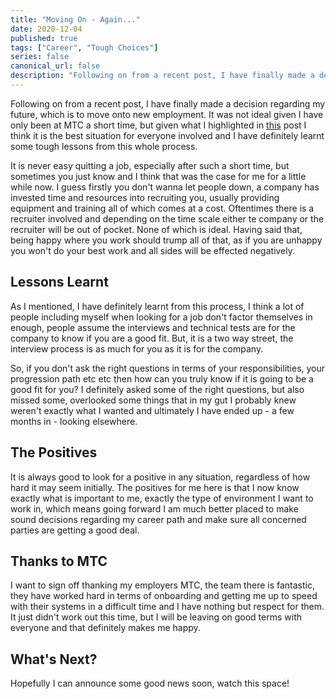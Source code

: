 ```yaml
---
title: "Moving On - Again..."
date: 2020-12-04
published: true
tags: ["Career", "Tough Choices"]
series: false
canonical_url: false
description: "Following on from a recent post, I have finally made a decision regarding my future, which is to move onto new employment. It was not ideal given I have only been at MTC a short time, but given what I highlighted in this post I think it is the best situation for everyone involved and I have definitely learnt some tough lessons from this whole process."
---
```


Following on from a recent post, I have finally made a decision regarding my future, which is to move onto new employment. It was not ideal given I have only been at MTC a short time, but given what I highlighted in [this](https://asamshan.dev/blog/been-a-while) post I think it is the best situation for everyone involved and I have definitely learnt some tough lessons from this whole process.

It is never easy quitting a job, especially after such a short time, but sometimes you just know and I think that was the case for me for a little while now. I guess firstly you don't wanna let people down, a company has invested time and resources into recruiting you, usually providing equipment and training all of which comes at a cost. Oftentimes there is a recruiter involved and depending on the time scale either te company or the recruiter will be out of pocket. None of which is ideal. Having said that, being happy where you work should trump all of that, as if you are unhappy you won't do your best work and all sides will be effected negatively.

## Lessons Learnt

As I mentioned, I have definitely learnt from this process, I think a lot of people including myself when looking for a job don't factor themselves in enough, people assume the interviews and technical tests are for the company to know if you are a good fit. But, it is a two way street, the interview process is as much for you as it is for the company.

So, if you don't ask the right questions in terms of your responsibilities, your progression path etc etc then how can you truly know if it is going to be a good fit for you? I definitely asked some of the right questions, but also missed some, overlooked some things that in my gut I probably knew weren't exactly what I wanted and ultimately I have ended up - a few months in - looking elsewhere.

## The Positives

It is always good to look for a positive in any situation, regardless of how hard it may seem initially. The positives for me here is that I now know exactly what is important to me, exactly the type of environment I want to work in, which means going forward I am much better placed to make sound decisions regarding my career path and make sure all concerned parties are getting a good deal.

## Thanks to MTC

I want to sign off thanking my employers MTC, the team there is fantastic, they have worked hard in terms of onboarding and getting me up to speed with their systems in a difficult time and I have nothing but respect for them. It just didn't work out this time, but I will be leaving on good terms with everyone and that definitely makes me happy.

## What's Next?

Hopefully I can announce some good news soon, watch this space!
